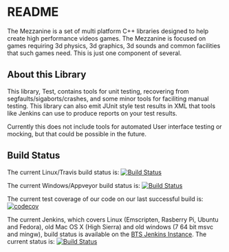 # README #

The Mezzanine is a set of multi platform C++ libraries designed to help create high performance
videos games. The Mezzanine is focused on games requiring 3d physics, 3d graphics, 3d sounds and
common facilities that such games need. This is just one component of several.

## About this Library ##

This library, Test, contains tools for unit testing, recovering from segfaults/sigaborts/crashes,
and some minor tools for faciliting manual testing. This library can also emit JUnit style test results
in XML that tools like Jenkins can use to produce reports on your test results.

Currently this does not include tools for automated User interface testing or mocking, but that could be
possible in the future.

## Build Status ##

The current Linux/Travis build status is: 
[![Build Status](https://travis-ci.org/BlackToppStudios/Mezz_Test.svg?branch=master)](https://travis-ci.org/BlackToppStudios/Mezz_Test)

The current Windows/Appveyor build status is:
[![Build Status](https://ci.appveyor.com/api/projects/status/github/BlackToppStudios/Mezz_Test?branch=master&svg=true)](https://ci.appveyor.com/project/Sqeaky/mezz-test)

The current test coverage of our code on our last successful build is:
[![codecov](https://codecov.io/gh/BlackToppStudios/Mezz_Test/branch/master/graph/badge.svg)](https://codecov.io/gh/BlackToppStudios/Mezz_Test)

The current Jenkins, which covers Linux (Emscripten, Rasberry Pi, Ubuntu and Fedora), old Mac OS X (High Sierra) and old windows (7 64 bit msvc and mingw), build status is available on the [BTS Jenkins Instance](http://blacktopp.ddns.net:8080/blue/organizations/jenkins/Mezz_StaticFoundation/activity). The current status is: [![Build Status](http://blacktopp.ddns.net:8080/job/Mezz_Test/job/master/badge/icon)](http://blacktopp.ddns.net:8080/blue/organizations/jenkins/Mezz_Test/activity)
